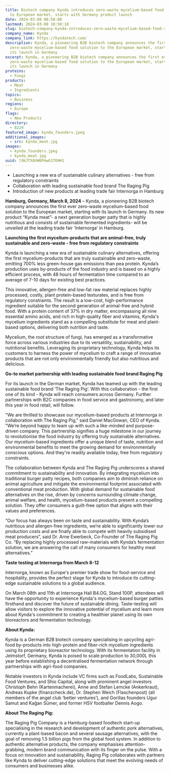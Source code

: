 ```yaml
---
title: Biotech company Kynda introduces zero-waste mycelium-based food solutions
  to European market, starts with Germany product launch
date: 2024-03-08 08:50:00
lastmod: 2024-03-08 10:50:18
slug: biotech-company-kynda-introduces-zero-waste-mycelium-based-food-solutions-european-market-starts-germany-product-launch
company_name: Kynda
company_link: https://kyndatech.com/
description: Kynda, a pioneering B2B biotech company announces the first ever
  zero-waste mycelium-based food solution to the European market, starting with
  its launch in Germany
excerpt: Kynda, a pioneering B2B biotech company announces the first ever
  zero-waste mycelium-based food solution to the European market, starting with
  its launch in Germany
proteins:
  - Fungi
products:
  - Meat
  - Ingredients
topics:
  - Business
regions:
  - Europe
flags:
  - New Products
directory:
  - 8229
featured_image: kynda_founders.jpeg
additional_images:
  - src: kynda_meat.jpg
images:
  - kynda_founders.jpeg
  - kynda_meat.jpg
uuid: l9kJTXAVW6PmwG37EHH1
---
```

* Launching a new era of sustainable culinary alternatives - free from regulatory constraints
* Collaboration with leading sustainable food brand The Raging Pig
* Introduction of new products at leading trade fair Internorga in Hamburg

**Hamburg, Germany, March 8, 2024** – Kynda, a pioneering B2B biotech company announces the first ever zero-waste mycelium-based food solution to the European market, starting with its launch in Germany. Its new product “Kynda meat”- a next generation burger patty that is highly nutritious and consists of sustainable fermented ingredients- will be unveiled at the leading trade fair ‘Internorga’ in Hamburg. 

**Launching the first mycelium-products that are animal-free, truly sustainable and zero-waste - free from regulatory constraints**

Kynda is launching a new era of sustainable culinary alternatives, offering the first mycelium-products that are truly sustainable and zero-waste, emitting 700% less green-house gas emissions than pea protein. Kynda’s production uses by-products of the food industry and is based on a highly efficient process, with 48 hours of fermentation time compared to an average of 7-10 days for existing best practices. 

This innovative, allergen-free and low-fat raw material replaces highly processed, costly, plant protein-based texturates, and is free from regulatory constraints. The result is a low-cost, high-performance ingredient suitable for the second generation of animal-free and hybrid food. With a protein content of 37% in dry matter, encompassing all nine essential amino acids, and rich in high-quality fiber and vitamins, Kynda's mycelium ingredients stand as a compelling substitute for meat and plant-based options, delivering both nutrition and taste.

Mycelium, the root structure of fungi, has emerged as a transformative force across various industries due to its versatility, sustainability, and nutritional benefits. Leveraging its proprietary technology, Kynda helps its customers to harness the power of mycelium to craft a range of innovative products that are not only environmentally friendly but also nutritious and delicious.

**Go-to market partnership with leading sustainable food brand Raging Pig**

For its launch in the German market, Kynda has teamed up with the leading sustainable food brand ‘The Raging Pig’. With this collaboration - the first one of its kind - Kynda will reach consumers across Germany. Further partnerships with B2C companies in food service and gastronomy, and later this year in food retail, will follow.

"We are thrilled to showcase our mycelium-based products at Internorga in collaboration with The Raging Pig," said Daniel MacGowan, CEO of Kynda. "We’re beyond happy to team up with such a like-minded and purpose-driven company. This partnership signifies a huge milestone in our journey to revolutionise the food industry by offering truly sustainable alternatives. Our mycelium-based ingredients offer a unique blend of taste, nutrition and environmental benefits to meet the growing demand for environmentally conscious options. And they're readily available today, free from regulatory constraints.

The collaboration between Kynda and The Raging Pig underscores a shared commitment to sustainability and innovation. By integrating mycelium into traditional burger patty recipes, both companies aim to diminish reliance on animal agriculture and mitigate the environmental footprint associated with conventional meat production. With global demand for sustainable food alternatives on the rise, driven by concerns surrounding climate change, animal welfare, and health, mycelium-based products present a compelling solution. They offer consumers a guilt-free option that aligns with their values and preferences.

“Our focus has always been on taste and sustainability. With Kynda’s nutritious and allergen-free ingredients, we’re able to significantly lower our production costs and are finally able to compete with heavily subsidised meat producers”, said Dr. Arne Ewerbeck, Co-Founder of The Raging Pig Co. “By replacing highly processed raw-materials with Kynda’s fermentation solution, we are answering the call of many consumers for healthy meat alternatives.”

**Taste testing at Internorga from March 8-12** 

Internorga, known as Europe's premier trade show for food-service and hospitality, provides the perfect stage for Kynda to introduce its cutting-edge sustainable solutions to a global audience. 

On March 08th and 11th at Internorga Hall B4.OG, Stand 100P, attendees will have the opportunity to experience Kynda's mycelium-based burger patties firsthand and discover the future of sustainable dining. Taste-testing will allow visitors to explore the innovative potential of mycelium and learn more about Kynda's commitment to creating a healthier planet using its own bioreactors and fermentation technology.

**About Kynda:**

Kynda is a German B2B biotech company specialising in upcycling agri-food by-products into high-protein and fiber-rich mycelium ingredients using its proprietary bioreactor technology. With its fermentation facility in Jelmstorf, Germany, Kynda is poised to scale production to 30,000L this year before establishing a decentralised fermentation network through partnerships with agri-food companies.

Notable investors in Kynda include VC firms such as FoodLabs, Sustainable Food Ventures, and Shio Capital, along with prominent angel investors Christoph Behn (Kartenmacherei), Anne and Stefan Lemcke (Ankerkraut), Andreas Kupke (finanzcheck.de), Dr. Stephen Weich (Flaschenpost) (all members of the angel club ‘better ventures’), and Gorillas founders Ugur Samut and Kağan Sümer, and former HSV footballer Dennis Aogo.

**About The Raging Pig:**

The Raging Pig Company is a Hamburg-based foodtech start-up specialising in the research and development of authentic pork alternatives, currently a plant-based bacon and several sausage alternatives, with the goal of removing 1.5 billion pigs from the global food system. In addition to authentic alternative products, the company emphasises attention-grabbing, modern brand communication with its finger on the pulse. With a focus on innovation and sustainability, Raging Pig collaborates with partners like Kynda to deliver cutting-edge solutions that meet the evolving needs of consumers and businesses alike.
